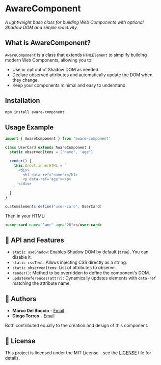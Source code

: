 # AwareComponent

*A lightweight base class for building Web Components with optional Shadow DOM and simple reactivity.*

## What is AwareComponent?

`AwareComponent` is a class that extends `HTMLElement` to simplify building modern Web Components, allowing you to:

- Use or opt out of Shadow DOM as needed.
- Declare observed attributes and automatically update the DOM when they change.
- Keep your components minimal and easy to understand.

## Installation

```bash
npm install aware-component
```
<!-- 
Or simply import it directly from a CDN if you're not using a bundler:

```html
<script type="module" src="https://unpkg.com/aware-component@1.0.0/src/AwareComponent.js"></script>
``` -->

## Usage Example

```js
import { AwareComponent } from 'aware-component'

class UserCard extends AwareComponent {
  static observedItems = ['name', 'age']

  render() {
    this.$root.innerHTML = `
      <div>
        <h1 data-ref="name"></h1>
        <p data-ref="age"></p>
      </div>
    `
  }
}

customElements.define('user-card', UserCard)
```

Then in your HTML:

```html
<user-card name="Jane" age="28"></user-card>
```

## 🔧 API and Features

- `static useShadow`: Enables Shadow DOM by default (`true`). You can disable it.
- `static cssText`: Allows injecting CSS directly as a string.
- `static observedItems`: List of attributes to observe.
- `render()`: Method to be overridden to define the component's DOM.
- `updateReferences(attr?)`: Dynamically updates elements with `data-ref` matching the attribute name.

## 🤝 Authors

- **Marco Del Boccio** - [Email](mailto:marcodelboccio77@email.com)
- **Diego Torres** - [Email](mailto:diegotorres0303@email.com)

Both contributed equally to the creation and design of this component.

## 📄 License

This project is licensed under the MIT License - see the [LICENSE](./LICENSE) file for details.

